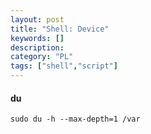 ```yaml
---
layout: post
title: "Shell: Device"
keywords: [] 
description: 
category: "PL"
tags: ["shell","script"]
---
```



#### du
``` shell
sudo du -h --max-depth=1 /var
```

